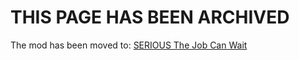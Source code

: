 # THIS PAGE HAS BEEN ARCHIVED

The mod has been moved to: [SERIOUS The Job Can Wait](https://github.com/Bence7661/Serious_The_Job_Can_Wait)

